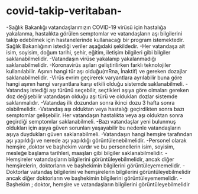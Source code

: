 # covid-takip-veritaban-

-Sağlık Bakanlığı vatandaşlarımızın COVID-19 virüsü için hastalığa yakalanma, hastalıkta görülen semptomlar ve vatandaşların aşı bilgilerini takip edebilmek için hastanelerinde kullanacağı bir program istemektedir. Sağlık Bakanlığının istediği veriler aşağıdaki şekildedir.
-Her vatandaşa ait isim, soyisim, doğum tarihi, şehir, eğitim, iletişim bilgileri gibi bilgiler saklanabilmelidir.
-Vatandaşın virüse yakalanıp yakalanmadığı saklanabilmelidir.
-Koronavirüs aşıları geliştirilirken farklı teknolojiler kullanılabilir. Aşının hangi tür aşı olduğu(mRna, İnaktif) ve gereken dozajlar saklanabilmelidir.
-Virüs evrim geçirerek varyantlara ayrılabilir buna göre hangi aşının hangi varyantlara karşı etkili olduğu sistemde saklanabilmeli.
-Vatandaş istediği aşı türünü seçebilir, seçtikleri aşıya göre olmaları gereken doz değişebilir vatandaşın olduğu aşı türü ve oldukları dozlar sistemde saklanmalıdır.
-Vatandaş ilk dozundan sonra ikinci dozu 3 hafta sonra olabilmelidir.
-Vatandaş aşı olduktan veya hastalığı geçirdikten sonra bazı semptomlar gelişebilir. Her vatandaşın hastalıkta veya aşı olduktan sonra geçirdiği semptomlar saklanabilmeli.
-Bazı vatandaşlar yeni bulunmuş oldukları için aşıya güven sorunları yaşayabilir bu nedenle vatandaşların aşıya duydukları güven saklanabilmeli.
-Vatandaşın hangi hemşire tarafından aşı yapıldığı ve nerede aşı yapıldığı görüntülenebilmelidir.
-Personel olarak hemşire ,doktor ve başhekim vardır ve bu personellerin isim, soyisim, mesleğe başlama tarihleri, maaşları gibi bilgiler saklanabilmelidir.
-Hemşireler vatandaşların bilgilerini görüntüleyebilmelidir, ancak diğer hemşirelerin, doktorların ve başhekimin bilgilerini görüntüleyememelidir.
-Doktorlar vatandaş bilgilerini ve hemşirelerin bilgilerini görüntüleyebilmelidir ancak diğer doktorların ve başhekimin bilgilerini görüntüleyememelidir.
-Başhekim ; doktor, hemşire ve vatandaşların bilgilerini görüntüleyebilmelidir
